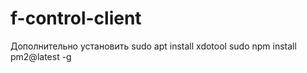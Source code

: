 # f-control-client
Дополнительно установить
sudo apt install xdotool
sudo npm install pm2@latest -g
